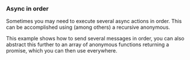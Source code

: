 ### Async in order

Sometimes you may need to execute several async actions in order.
This can be accomplished using (among others) a recursive anonymous.

This example shows how to send several messages in order, you can also abstract this further to an array of anonymous functions returning a promise, which you can then use everywhere.
